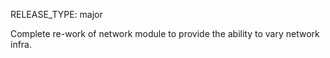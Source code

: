 RELEASE_TYPE: major 

Complete re-work of network module to provide the ability to vary network infra.           
